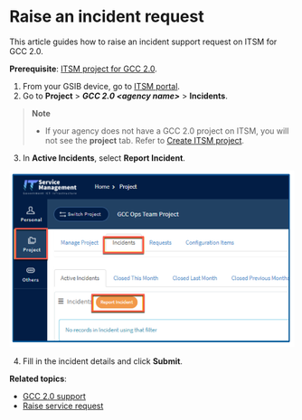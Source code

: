 # Raise an incident request
This article guides how to raise an incident support request on ITSM for GCC 2.0.

**Prerequisite**: [ITSM project for GCC 2.0](support/create-itsm-project).

1. From your GSIB device, go to [ITSM portal](https://itsm.sgnet.gov.sg/sp3).
1. Go to **Project** > ***GCC 2.0 &lt;agency name&gt;*** > **Incidents**.

> **Note**
>- If your agency does not have a GCC 2.0 project on ITSM, you will not see the **project** tab. Refer to [Create ITSM project](support/create-itsm-project).

3. In **Active Incidents**, select **Report Incident**.

![raise incident request on ITSM project](../images/raise-incident-request-itsm-project.png)

4. Fill in the incident details and click **Submit**.

**Related topics**:
- [GCC 2.0 support](https://docs.developer.tech.gov.sg/docs/overview-of-gcc-version-2/#/support)
- [Raise service request](support/raise-a-service-request)
